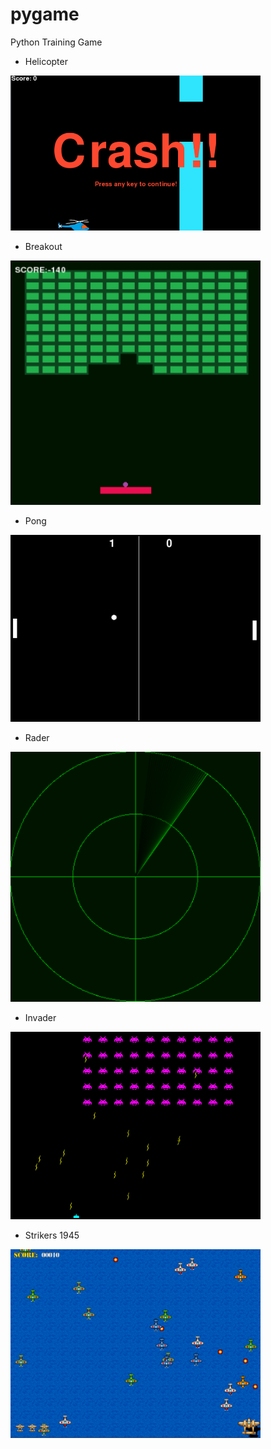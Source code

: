 # pygame
Python Training Game
- Helicopter

<img src="helicopter/helicopter_.png" width="400px">

- Breakout

<img src="breakout/breakout.png" width="400px">

- Pong

<img src="pong/pong.png" width="400px">

- Rader

<img src="rader/rader.png" width="400px">

- Invader

<img src="invader/invader.png" width="400px">

- Strikers 1945

<img src="strikers/1945.png" width="400px">
